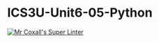 # ICS3U-Unit6-05-Python

[![Mr Coxall's Super Linter](https://github.com/Emmanuel-Fofeyin/ICS3U-Unit6-05-Python/workflows/Mr%20Coxall's%20Super%20Linter/badge.svg)](https://github.com/Emmanuel-Fofeyin/ICS3U-Unit6-05-Python/actions/)
